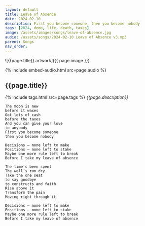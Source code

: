 ```yaml
---
layout: default
title: Leave of Absence
date: 2024-02-10
description: First you become someone, then you become nobody
tags: [2024, demo, life, death, taxes]
image: /assets/images/songs/leave-of-absence.jpg
audio: /assets/songs/2024-02-10 Leave of Absence v3.mp3
parent: Songs
nav_order: 
---
```

![{{page.title}} artwork]({{ page.image }})

{% include embed-audio.html src=page.audio %}

## {{page.title}}
{% include tags.html src=page.tags %}
*{{page.description}}*

```
The moon is new 
before it waxes
Got lots of cash 
before the taxes
And you can give your love
to anybody
First you become someone
then you become nobody

Decisions — none left to make
Positions — none left to stake
Maybe one more rule left to break
Before I take my leave of absence

The time’s been spent
The well’s run dry
Take the one seat
to say goodbye
to constructs and faith
Rise above it
Transform the pain
Moving right through it 

Decisions — none left to make
Positions — none left to stake
Maybe one more rule left to break
Before I take my leave of absence

```